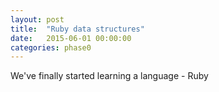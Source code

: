 ```yaml
---
layout: post
title:  "Ruby data structures"
date:   2015-06-01 00:00:00
categories: phase0
---
```

We've finally started learning a language - Ruby
